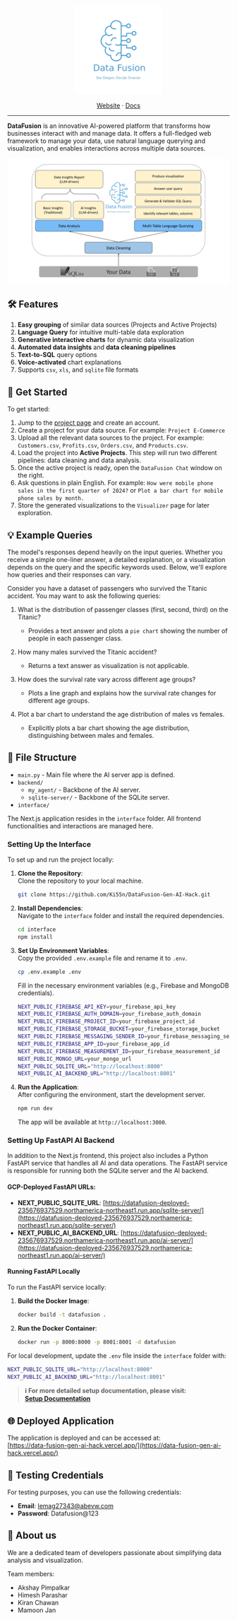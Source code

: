 
<div align="center">

  <a href="https://github.com/Ki55n/DataFusion-Gen-AI-Hack">
    <img src="./docs/logos/datafusion_logo.png" alt="DataFusion" width="200">
  </a>

  <p align="center">
    <!-- <br /> -->
    <a href="https://data-fusion-umber.vercel.app/login">Website</a>
    ·
    <a href="./docs">Docs</a>
  </p>
</div>

---

**DataFusion** is an innovative AI-powered platform that transforms how businesses interact with and manage data. It offers a full-fledged web framework to manage your data, use natural language querying and visualization, and enables interactions across multiple data sources.

<p align="center">
  <img src="./docs/logos/DataFusion_Description.svg"/>
</p>

## 🛠️ Features

1. **Easy grouping** of similar data sources (Projects and Active Projects)
2. **Language Query** for intuitive multi-table data exploration
3. **Generative interactive charts** for dynamic data visualization
4. **Automated data insights** and **data cleaning pipelines**
5. **Text-to-SQL** query options
6. **Voice-activated** chart explanations
7. Supports `csv`, `xls`, and `sqlite` file formats

## 🚀 Get Started

To get started:

1. Jump to the [project page](https://data-fusion-gen-ai-hack.vercel.app/) and create an account.
2. Create a project for your data source. For example: `Project E-Commerce`
3. Upload all the relevant data sources to the project. For example: `Customers.csv`, `Profits.csv`, `Orders.csv`, and `Products.csv`.
4. Load the project into **Active Projects**. This step will run two different pipelines: data cleaning and data analysis.
5. Once the active project is ready, open the `DataFusion Chat` window on the right.
6. Ask questions in plain English. For example: `How were mobile phone sales in the first quarter of 2024?` or `Plot a bar chart for mobile phone sales by month.`
7. Store the generated visualizations to the `Visualizer` page for later exploration.

## 💡 Example Queries

The model's responses depend heavily on the input queries. Whether you receive a simple one-liner answer, a detailed explanation, or a visualization depends on the query and the specific keywords used. Below, we'll explore how queries and their responses can vary.

Consider you have a dataset of passengers who survived the Titanic accident. You may want to ask the following queries:

1. What is the distribution of passenger classes (first, second, third) on the Titanic?

   - Provides a text answer and plots a `pie chart` showing the number of people in each passenger class.

2. How many males survived the Titanic accident?

   - Returns a text answer as visualization is not applicable.

3. How does the survival rate vary across different age groups?

   - Plots a line graph and explains how the survival rate changes for different age groups.

4. Plot a bar chart to understand the age distribution of males vs females.
   - Explicitly plots a bar chart showing the age distribution, distinguishing between males and females.

## 📂 File Structure

- `main.py` - Main file where the AI server app is defined.
- `backend/`
  - `my_agent/` - Backbone of the AI server.
  - `sqlite-server/` - Backbone of the SQLite server.
- `interface/`

The Next.js application resides in the `interface` folder. All frontend functionalities and interactions are managed here.

### Setting Up the Interface

To set up and run the project locally:

1. **Clone the Repository**:  
   Clone the repository to your local machine.

   ```bash
   git clone https://github.com/Ki55n/DataFusion-Gen-AI-Hack.git
   ```

2. **Install Dependencies**:  
   Navigate to the `interface` folder and install the required dependencies.

   ```bash
   cd interface
   npm install
   ```

3. **Set Up Environment Variables**:  
   Copy the provided `.env.example` file and rename it to `.env`.

   ```bash
   cp .env.example .env
   ```

   Fill in the necessary environment variables (e.g., Firebase and MongoDB credentials).

   ```bash
   NEXT_PUBLIC_FIREBASE_API_KEY=your_firebase_api_key
   NEXT_PUBLIC_FIREBASE_AUTH_DOMAIN=your_firebase_auth_domain
   NEXT_PUBLIC_FIREBASE_PROJECT_ID=your_firebase_project_id
   NEXT_PUBLIC_FIREBASE_STORAGE_BUCKET=your_firebase_storage_bucket
   NEXT_PUBLIC_FIREBASE_MESSAGING_SENDER_ID=your_firebase_messaging_sender_id
   NEXT_PUBLIC_FIREBASE_APP_ID=your_firebase_app_id
   NEXT_PUBLIC_FIREBASE_MEASUREMENT_ID=your_firebase_measurement_id
   NEXT_PUBLIC_MONGO_URL=your_mongo_url
   NEXT_PUBLIC_SQLITE_URL="http://localhost:8000"
   NEXT_PUBLIC_AI_BACKEND_URL="http://localhost:8001"
   ```

4. **Run the Application**:  
   After configuring the environment, start the development server.

   ```bash
   npm run dev
   ```

   The app will be available at `http://localhost:3000`.

### Setting Up FastAPI AI Backend

In addition to the Next.js frontend, this project also includes a Python FastAPI service that handles all AI and data operations. The FastAPI service is responsible for running both the SQLite server and the AI backend.

#### GCP-Deployed FastAPI URLs:

- **NEXT_PUBLIC_SQLITE_URL**: [https://datafusion-deployed-235676937529.northamerica-northeast1.run.app/sqlite-server/](https://datafusion-deployed-235676937529.northamerica-northeast1.run.app/sqlite-server/)
- **NEXT_PUBLIC_AI_BACKEND_URL**: [https://datafusion-deployed-235676937529.northamerica-northeast1.run.app/ai-server/](https://datafusion-deployed-235676937529.northamerica-northeast1.run.app/ai-server/)

#### Running FastAPI Locally

To run the FastAPI service locally:

1. **Build the Docker Image**:

   ```bash
   docker build -t datafusion .
   ```

2. **Run the Docker Container**:

   ```bash
   docker run -p 8000:8000 -p 8001:8001 -d datafusion
   ```

For local development, update the `.env` file inside the `interface` folder with:

```bash
NEXT_PUBLIC_SQLITE_URL="http://localhost:8000"
NEXT_PUBLIC_AI_BACKEND_URL="http://localhost:8001"
```

> **ℹ️ For more detailed setup documentation, please visit:**  
> [**Setup Documentation**](./docs/)

## 🌐 Deployed Application

The application is deployed and can be accessed at:  
[https://data-fusion-gen-ai-hack.vercel.app/](https://data-fusion-gen-ai-hack.vercel.app/)

## 🧪 Testing Credentials

For testing purposes, you can use the following credentials:

- **Email**: lemag27343@abevw.com
- **Password**: Datafusion@123

## 📖 About us

We are a dedicated team of developers passionate about simplifying data analysis and visualization.

Team members:

- Akshay Pimpalkar
- Himesh Parashar
- Kiran Chawan
- Mamoon Jan
